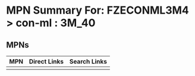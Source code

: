 



# MPN Summary For: FZECONML3M4 > con-ml : 3M_40

## MPNs
  

|MPN|Direct Links|Search Links|
| :--- | :--- | :--- |
||||
